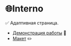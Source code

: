 # 🌐**Interno**  
✅ Адаптивная страница.  

- [Демонстрация работы](https://interno.pages.dev/) 🔗    
- [Макет](https://www.figma.com/file/6DfnHqcXvrOOuIw5yPnW2C/Interno?node-id=0%3A1) ✏️  
